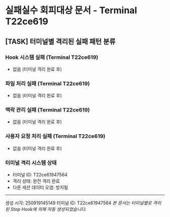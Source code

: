 # 실패실수 회피대상 문서 - Terminal T22ce619

## [TASK] 터미널별 격리된 실패 패턴 분류

### Hook 시스템 실패 (Terminal T22ce619)
- 없음 (터미널 격리 완료 후)

### 파일 처리 실패 (Terminal T22ce619)
- 없음 (터미널 격리 완료 후)

### 맥락 관리 실패 (Terminal T22ce619)
- 없음 (터미널 격리 완료 후)

### 사용자 요청 처리 실패 (Terminal T22ce619)
- 없음 (터미널 격리 완료 후)

### 터미널 격리 시스템 상태
- 터미널 ID: T22ce61947564
- 격리 상태: 완전 격리 완료
- 다른 세션 데이터 오염: 방지됨

---
생성 시각: 250919145149
터미널 ID: T22ce61947564
*본 문서는 터미널별로 격리된 Stop Hook에 의해 자동 생성되었습니다.*
